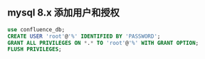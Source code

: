 ## mysql 8.x 添加用户和授权

```sql
use confluence_db;
CREATE USER 'root'@'%' IDENTIFIED BY 'PASSWORD';
GRANT ALL PRIVILEGES ON *.* TO 'root'@'%' WITH GRANT OPTION;
FLUSH PRIVILEGES;
```


